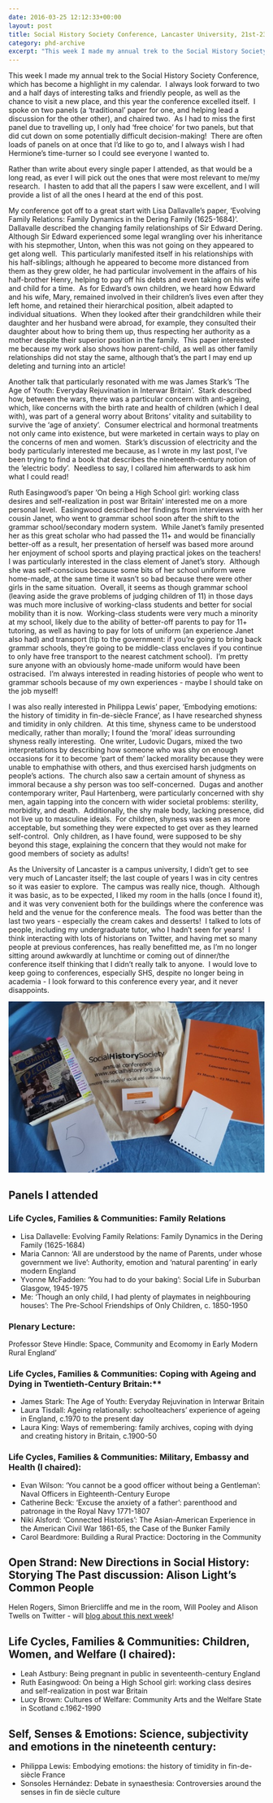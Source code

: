 ```yaml
---
date: 2016-03-25 12:12:33+00:00
layout: post
title: Social History Society Conference, Lancaster University, 21st-23rd March 2016
category: phd-archive
excerpt: "This week I made my annual trek to the Social History Society Conference, which has become a highlight in my calendar."
---
```


This week I made my annual trek to the Social History Society Conference, which has become a highlight in my calendar.  I always look forward to two and a half days of interesting talks and friendly people, as well as the chance to visit a new place, and this year the conference excelled itself.  I spoke on two panels (a ‘traditional’ paper for one, and helping lead a discussion for the other other), and chaired two.  As I had to miss the first panel due to travelling up, I only had ‘free choice’ for two panels, but that did cut down on some potentially difficult decision-making!  There are often loads of panels on at once that I’d like to go to, and I always wish I had Hermione’s time-turner so I could see everyone I wanted to.

Rather than write about every single paper I attended, as that would be a long read, as ever I will pick out the ones that were most relevant to me/my research.  I hasten to add that all the papers I saw were excellent, and I will provide a list of all the ones I heard at the end of this post.

My conference got off to a great start with Lisa Dallavalle’s paper, ‘Evolving Family Relations: Family Dynamics in the Dering Family (1625-1684)’.  Dallavalle described the changing family relationships of Sir Edward Dering.  Although Sir Edward experienced some legal wrangling over his inheritance with his stepmother, Unton, when this was not going on they appeared to get along well.  This particularly manifested itself in his relationships with his half-siblings; although he appeared to become more distanced from them as they grew older, he had particular involvement in the affairs of his half-brother Henry, helping to pay off his debts and even taking on his wife and child for a time.  As for Edward’s own children, we heard how Edward and his wife, Mary, remained involved in their children’s lives even after they left home, and retained their hierarchical position, albeit adapted to individual situations.  When they looked after their grandchildren while their daughter and her husband were abroad, for example, they consulted their daughter about how to bring them up, thus respecting her authority as a mother despite their superior position in the family.  This paper interested me because my work also shows how parent-child, as well as other family relationships did not stay the same, although that’s the part I may end up deleting and turning into an article!

Another talk that particularly resonated with me was James Stark’s ‘The Age of Youth: Everyday Rejuvination in Interwar Britain’.  Stark described how, between the wars, there was a particular concern with anti-ageing, which, like concerns with the birth rate and health of children (which I deal with), was part of a general worry about Britons’ vitality and suitability to survive the ‘age of anxiety’.  Consumer electrical and hormonal treatments not only came into existence, but were marketed in certain ways to play on the concerns of men and women.  Stark’s discussion of electricity and the body particularly interested me because, as I wrote in my last post, I’ve been trying to find a book that describes the nineteenth-century notion of the ‘electric body’.  Needless to say, I collared him afterwards to ask him what I could read!

Ruth Easingwood’s paper ‘On being a High School girl: working class desires and self-realization in post war Britain‘ interested me on a more personal level.  Easingwood described her findings from interviews with her cousin Janet, who went to grammar school soon after the shift to the grammar school/secondary modern system.  While Janet’s family presented her as this great scholar who had passed the 11+ and would be financially better-off as a result, her presentation of herself was based more around her enjoyment of school sports and playing practical jokes on the teachers!  I was particularly interested in the class element of Janet’s story.  Although she was self-conscious because some bits of her school uniform were home-made, at the same time it wasn’t so bad because there were other girls in the same situation.  Overall, it seems as though grammar school (leaving aside the grave problems of judging children of 11) in those days was much more inclusive of working-class students and better for social mobility than it is now.  Working-class students were very much a minority at my school, likely due to the ability of better-off parents to pay for 11+ tutoring, as well as having to pay for lots of uniform (an experience Janet also had) and transport (tip to the government: if you’re going to bring back grammar schools, they’re going to be middle-class enclaves if you continue to only have free transport to the nearest catchment school).  I’m pretty sure anyone with an obviously home-made uniform would have been ostracised.  I’m always interested in reading histories of people who went to grammar schools because of my own experiences - maybe I should take on the job myself!

I was also really interested in Philippa Lewis’ paper, ‘Embodying emotions: the history of timidity in fin-de-siècle France’, as I have researched shyness and timidity in only children.  At this time, shyness came to be understood medically, rather than morally; I found the ‘moral’ ideas surrounding shyness really interesting.  One writer, Ludovic Dugars, mixed the two interpretations by describing how someone who was shy on enough occasions for it to become ‘part of them’ lacked morality because they were unable to emphathise with others, and thus exercised harsh judgments on people’s actions.  The church also saw a certain amount of shyness as immoral because a shy person was too self-concerned.  Dugas and another contemporary writer, Paul Hartenberg, were particularly concerned with shy men, again tapping into the concern with wider societal problems: sterility, morbidity, and death.  Additionally, the shy male body, lacking presence, did not live up to masculine ideals.  For children, shyness was seen as more acceptable, but something they were expected to get over as they learned self-control.  Only children, as I have found, were supposed to be shy beyond this stage, explaining the concern that they would not make for good members of society as adults!

As the University of Lancaster is a campus university, I didn’t get to see very much of Lancaster itself; the last couple of years I was in city centres so it was easier to explore.  The campus was really nice, though.  Although it was basic, as to be expected, I liked my room in the halls (once I found it), and it was very convenient both for the buildings where the conference was held and the venue for the conference meals.  The food was better than the last two years - especially the cream cakes and desserts!  I talked to lots of people, including my undergraduate tutor, who I hadn’t seen for years!  I think interacting with lots of historians on Twitter, and having met so many people at previous conferences, has really benefitted me, as I’m no longer sitting around awkwardly at lunchtime or coming out of dinner/the conference itself thinking that I didn’t really talk to anyone.  I would love to keep going to conferences, especially SHS, despite no longer being in academia - I look forward to this conference every year, and it never disappoints.  


![Assorted Social History Society conference paraphernalia](/images/social-history-society-conference-2016.jpg)

## Panels I attended

### Life Cycles, Families & Communities: Family Relations

* Lisa Dallavelle: Evolving Family Relations: Family Dynamics in the Dering Family (1625-1684)  
* Maria Cannon: ‘All are understood by the name of Parents, under whose government we live’: Authority, emotion and ‘natural parenting’ in early modern England  
* Yvonne McFadden: ‘You had to do your baking’: Social Life in Suburban Glasgow, 1945-1975  
* Me: ‘Though an only child, I had plenty of playmates in neighbouring houses’: The Pre-School Friendships of Only Children, c. 1850-1950

### Plenary Lecture:  

Professor Steve Hindle: Space, Community and Ecomomy in Early Modern Rural England’

### Life Cycles, Families & Communities: Coping with Ageing and Dying in Twentieth-Century Britain:**  

* James Stark: The Age of Youth: Everyday Rejuvination in Interwar Britain  
* Laura Tisdall: Ageing relationally: schoolteachers’ experience of ageing in England, c.1970 to the present day  
* Laura King: Ways of remembering: family archives, coping with dying and creating history in Britain, c.1900-50

### Life Cycles, Families & Communities: Military, Embassy and Health (I chaired):  

* Evan Wilson: ‘You cannot be a good officer without being a Gentleman’: Naval Officers in Eighteenth-Century Europe  
* Catherine Beck: ‘Excuse the anxiety of a father’: parenthood and patronage in the Royal Navy 1771-1807  
* Niki Alsford: ‘Connected Histories’: The Asian-American Experience in the American Civil War 1861-65, the Case of the Bunker Family  
* Carol Beardmore: Building a Rural Practice: Doctoring in the Community

## Open Strand: New Directions in Social History: Storying The Past discussion: Alison Light’s Common People  

Helen Rogers, Simon Briercliffe and me in the room, Will Pooley and Alison Twells on Twitter - will [blog about this next week](/phd-archive/storypast-common-people-by-alison-light/)!

## Life Cycles, Families & Communities: Children, Women, and Welfare (I chaired):  

* Leah Astbury: Being pregnant in public in seventeenth-century England  
* Ruth Easingwood: On being a High School girl: working class desires and self-realization in post war Britain  
* Lucy Brown: Cultures of Welfare: Community Arts and the Welfare State in Scotland c.1962-1990

## Self, Senses & Emotions: Science, subjectivity and emotions in the nineteenth century:  

* Philippa Lewis: Embodying emotions: the history of timidity in fin-de-siècle France  
* Sonsoles Hernández: Debate in synaesthesia: Controversies around the senses in fin de siècle culture  
